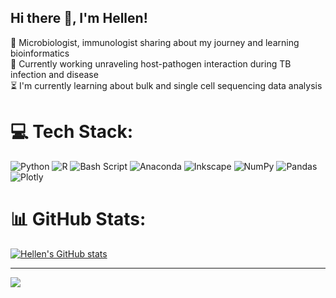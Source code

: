 <!-- Bio and stats -->

## Hi there 👋, I'm Hellen!
🧫 Microbiologist, immunologist sharing about my journey and learning bioinformatics<br/>
🧬 Currently working unraveling host-pathogen interaction during TB infection and disease<br/>
⏳ I'm currently learning about bulk and single cell sequencing data analysis <br/>

# 💻 Tech Stack:
![Python](https://img.shields.io/badge/python-3670A0?style=for-the-badge&logo=python&logoColor=ffdd54) ![R](https://img.shields.io/badge/r-%23276DC3.svg?style=for-the-badge&logo=r&logoColor=white) ![Bash Script](https://img.shields.io/badge/bash_script-%23121011.svg?style=for-the-badge&logo=gnu-bash&logoColor=white) ![Anaconda](https://img.shields.io/badge/Anaconda-%2344A833.svg?style=for-the-badge&logo=anaconda&logoColor=white) ![Inkscape](https://img.shields.io/badge/Inkscape-e0e0e0?style=for-the-badge&logo=inkscape&logoColor=080A13) ![NumPy](https://img.shields.io/badge/numpy-%23013243.svg?style=for-the-badge&logo=numpy&logoColor=white) ![Pandas](https://img.shields.io/badge/pandas-%23150458.svg?style=for-the-badge&logo=pandas&logoColor=white) ![Plotly](https://img.shields.io/badge/Plotly-%233F4F75.svg?style=for-the-badge&logo=plotly&logoColor=white)
# 📊 GitHub Stats:
<!-- GitHub stats from https://github.com/anuraghazra/github-readme-stats -->
[![Hellen's GitHub stats](https://github-readme-stats.vercel.app/api?username=HellenHiza&count_private=true&show_icons=true&theme=radical&hide_rank=false)](https://github.com/anuraghazra/github-readme-stats)

---
[![](https://visitcount.itsvg.in/api?id=HellenHiza&icon=0&color=0)](https://visitcount.itsvg.in)

<!-- Proudly created with GPRM ( https://gprm.itsvg.in ) -->


